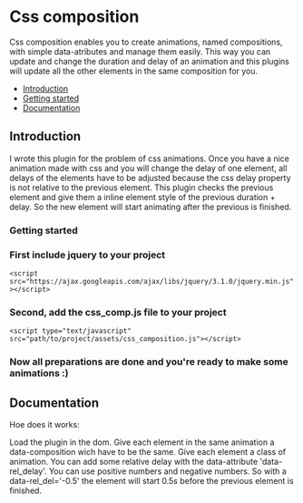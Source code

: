 # Css composition


Css composition enables you to create animations, named compositions, with simple data-atributes and manage them easily. This way you can update and change the duration and delay of an animation and this plugins will update all the other elements in the same composition for you.

- [Introduction](#Introduction)
- [Getting started](#getting-started)
- [Documentation](#documentation)


## Introduction

I wrote this plugin for the problem of css animations. Once you have a nice animation made with css and you will change the delay of one element, all delays of the elements have to be adjusted because the css delay property is not relative to the previous element. This plugin checks the previous element and give them a inline element style of the previous duration + delay. So the new element will start animating after the previous is finished.

### Getting started

### First include jquery to your project
`<script src="https://ajax.googleapis.com/ajax/libs/jquery/3.1.0/jquery.min.js"></script>`

### Second, add the css_comp.js file to your project
`<script type="text/javascript" src="path/to/project/assets/css_composition.js"></script>`

### Now all preparations are done and you're ready to make some animations :)

## Documentation

Hoe does it works:

Load the plugin in the dom.
Give each element in the same animation a data-composition wich have to be the same.
Give each element a class of animation.
You can add some relative delay with the data-attribute 'data-rel_delay'. You can use positive numbers and negative numbers. So with a data-rel_del='-0.5' the element will start 0.5s before the previous element is finished. 


